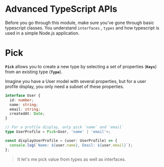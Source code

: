 # **Advanced TypeScript APIs**

Before you go through this module, make sure you’ve gone through basic typescript classes. You understand `interfaces` , `types` and how typescript is used in a simple Node.js application.

# Pick

**`Pick`** allows you to create a new type by selecting a set of properties (**`Keys`**) from an existing type (**`Type`**).

Imagine you have a User model with several properties, but for a user profile display, you only need a subset of these properties.

```typescript
interface User {
  id: number;
  name: string;
  email: string;
  createdAt: Date;
}

// For a profile display, only pick `name` and `email`
type UserProfile = Pick<User, 'name' | 'email'>;

const displayUserProfile = (user: UserProfile) => {
  console.log(`Name: ${user.name}, Email: ${user.email}`);
};

```

> It let's me pick value from types as well as interfaces.&#x20;

